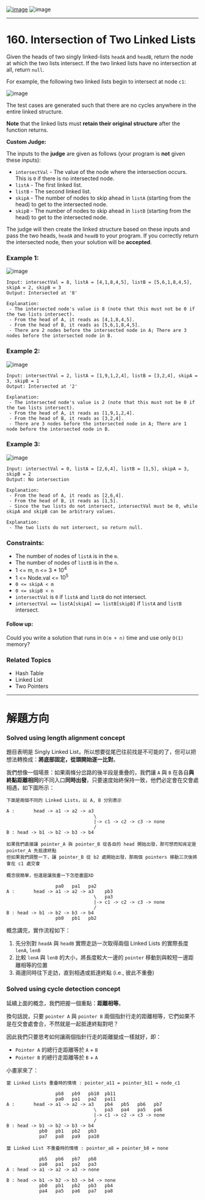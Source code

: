 [![image](https://img.shields.io/badge/Leetcode-Link-blue?logo=leetcode)](https://leetcode.com/problems/intersection-of-two-linked-lists/)
![image](https://img.shields.io/badge/Difficulty-Easy-green)

---

# 160. Intersection of Two Linked Lists

Given the heads of two singly linked-lists `headA` and `headB`, return the node at which the two lists intersect. If the two linked lists have no intersection at all, return `null`.

For example, the following two linked lists begin to intersect at node `c1`:

![image](./image/160_statement.png)

The test cases are generated such that there are no cycles anywhere in the entire linked structure.

**Note** that the linked lists must **retain their original structure** after the function returns.

**Custom Judge:**

The inputs to the **judge** are given as follows (your program is **not** given these inputs):

- `intersectVal` - The value of the node where the intersection occurs. This is `0` if there is no intersected node.
- `listA` - The first linked list.
- `listB` - The second linked list.
- `skipA` - The number of nodes to skip ahead in `listA` (starting from the head) to get to the intersected node.
- `skipB` - The number of nodes to skip ahead in `listB` (starting from the head) to get to the intersected node.

The judge will then create the linked structure based on these inputs and pass the two heads, `headA` and `headB` to your program. If you correctly return the intersected node, then your solution will be **accepted**.

### Example 1:

![image](./image/160_example_1_1.png)

```
Input: intersectVal = 8, listA = [4,1,8,4,5], listB = [5,6,1,8,4,5], skipA = 2, skipB = 3
Output: Intersected at '8'

Explanation: 
 - The intersected node's value is 8 (note that this must not be 0 if the two lists intersect).
 - From the head of A, it reads as [4,1,8,4,5].
 - From the head of B, it reads as [5,6,1,8,4,5].
 - There are 2 nodes before the intersected node in A; There are 3 nodes before the intersected node in B.
```

### Example 2:

![image](./image/160_example_2.png)

```
Input: intersectVal = 2, listA = [1,9,1,2,4], listB = [3,2,4], skipA = 3, skipB = 1
Output: Intersected at '2'

Explanation:
 - The intersected node's value is 2 (note that this must not be 0 if the two lists intersect).
 - From the head of A, it reads as [1,9,1,2,4].
 - From the head of B, it reads as [3,2,4]. 
 - There are 3 nodes before the intersected node in A; There are 1 node before the intersected node in B.
```

### Example 3:

![image](./image/160_example_3.png)

```
Input: intersectVal = 0, listA = [2,6,4], listB = [1,5], skipA = 3, skipB = 2
Output: No intersection

Explanation:
 - From the head of A, it reads as [2,6,4]. 
 - From the head of B, it reads as [1,5]. 
 - Since the two lists do not intersect, intersectVal must be 0, while skipA and skipB can be arbitrary values.

Explanation:
 - The two lists do not intersect, so return null.
```

### Constraints:

- The number of nodes of `listA` is in the `m`.
- The number of nodes of `listB` is in the `n`.
- 1 <= m, n <= 3 * $10^4$
- 1 <= Node.val <= $10^5$
- `0 <= skipA < m`
- `0 <= skipB < n`
- `intersectVal` is `0` if `listA` and `listB` do not intersect.
- `intersectVal == listA[skipA] == listB[skipB]` if `listA` and `listB` intersect.

#### Follow up: 

Could you write a solution that runs in `O(m + n)` time and use only `O(1)` memory?

### Related Topics

- Hash Table
- Linked List
- Two Pointers
  
---

# 解題方向

### Solved using length alignment concept

題目表明是 Singly Linked List，所以想要從尾巴往前找是不可能的了，但可以把想法轉換成：**將底部固定，從頭開始逐一比對**。

我們想像一個場景：如果兩條分岔路的後半段是重疊的，我們讓 `A` 與 `B` 在各自**與終點距離相同**的不同入口**同時出發**，只要速度始終保持一致，他們必定會在交會處相遇，如下圖所示：

```
下面是兩個不同的 Linked Lists，以 A, B 分別表示

A :       head -> a1 -> a2 -> a3
                                \
                                |-> c1 -> c2 -> c3 -> none
                                /
B : head -> b1 -> b2 -> b3 -> b4

如果我們直接讓 pointer_A 與 pointer_B 從各自的 head 開始出發，那可想而知肯定是 pointer_A 先抵達終點
但如果我們調整一下，讓 pointer_B 從 b2 處開始出發，那兩個 pointers 移動三次後將會在 c1 處交會

概念很簡單，但還是讓我畫一下怎麼畫圖XD

                  pa0   pa1   pa2
A :       head -> a1 -> a2 -> a3    pb3
                                \   pa3
                                |-> c1 -> c2 -> c3 -> none
                                /
B : head -> b1 -> b2 -> b3 -> b4
                  pb0   pb1   pb2
```

概念講完，實作流程如下：

1. 先分別對 `headA` 與 `headB` 實際走訪一次取得兩個 Linked Lists 的實際長度 `lenA`, `lenB`
2. 比較 `lenA` 與 `lenB` 的大小，將長度較大一邊的 `pointer` 移動到與較短一邊距離相等的位置
3. 兩邊同時往下走訪，直到相遇或抵達終點 (i.e., 彼此不重疊)

### Solved using cycle detection concept

延續上面的概念，我們把握一個重點：**距離相等**。

換句話說，只要 `pointer A` 與 `pointer B` 兩個指針行走的距離相等，它們如果不是在交會處會合，不然就是一起抵達終點對吧？

因此我們只要思考如何讓兩個指針行走的距離變成一樣就好，即：

- `Pointer A` 的總行走距離等於 `A` + `B`
- `Pointer B` 的總行走距離等於 `B` + `A`

小畫家來了：

```
當 Linked Lists 重疊時的情境 : pointer_a11 = pointer_b11 = node_c1

                  pb8   pb9   pb10  pb11
                  pa0   pa1   pa2   pa11
A :       head -> a1 -> a2 -> a3    pb4   pb5   pb6   pb7
                                \   pa3   pa4   pa5   pa6
                                |-> c1 -> c2 -> c3 -> none
                                /
B : head -> b1 -> b2 -> b3 -> b4
            pb0   pb1   pb2   pb3
            pa7   pa8   pa9   pa10

當 Linked List 不重疊時的情境 : pointer_a8 = pointer_b8 = none

            pb5   pb6   pb7   pb8
            pa0   pa1   pa2   pa3
A : head -> a1 -> a2 -> a3 -> none

B : head -> b1 -> b2 -> b3 -> b4 -> none
            pb0   pb1   pb2   pb3   pb4
            pa4   pa5   pa6   pa7   pa8

```